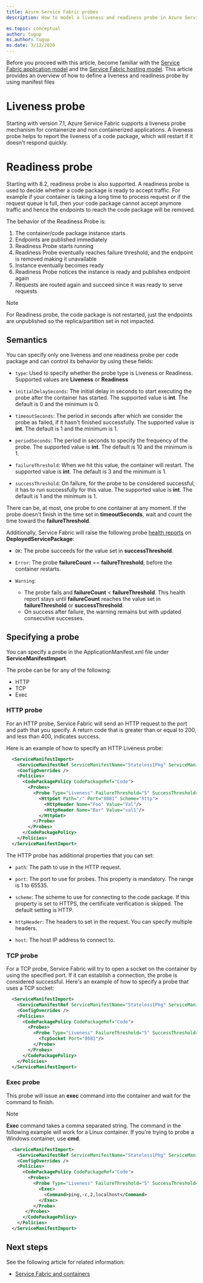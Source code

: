 ```yaml
---
title: Azure Service Fabric probes
description: How to model a liveness and readiness probe in Azure Service Fabric by using application and service manifest files.

ms.topic: conceptual
author: tugup
ms.author: tugup
ms.date: 3/12/2020
---
```


Before you proceed with this article, become familiar with the [Service Fabric application model][application-model-link] and the [Service Fabric hosting model][hosting-model-link]. This article provides an overview of how to define a liveness and readiness probe by using manifest files

# Liveness probe
Starting with version 7.1, Azure Service Fabric supports a liveness probe mechanism for containerize and non containerized applications. A liveness probe helps to report the liveness of a code package, which will restart if it doesn't respond quickly.

# Readiness probe
Starting with 8.2, readiness probe is also supported. A readiness probe is used to decide whether a code package is ready to accept traffic. For example if your container is taking a long time to process request or if the request queue is full, then your code package cannot accept anymore traffic and hence the endpoints to reach the code package will be removed. 

The behavior of the Readiness Probe is:
1.	The container/code package instance starts
2.	Endpoints are published immediately
3.	Readiness Probe starts running
4.	Readiness Probe eventually reaches failure threshold, and the endpoint is removed making it unavailable
5.	Instance eventually becomes ready
6.	Readiness Probe notices the instance is ready and publishes endpoint again
7.	Requests are routed again and succeed since it was ready to serve requests

> [!NOTE] 
> For Readiness probe, the code package is not restarted, just the endpoints are unpublished so the replica/partition set in not impacted.
>

## Semantics
You can specify only one liveness and one readiness probe per code package and can control its behavior by using these fields:

* `type`: Used to specify whether the probe type is Liveness or Readiness. Supported values are **Liveness** or **Readiness**

* `initialDelaySeconds`: The initial delay in seconds to start executing the probe after the container has started. The supported value is **int**. The default is 0 and the minimum is 0.

* `timeoutSeconds`: The period in seconds after which we consider the probe as failed, if it hasn't finished successfully. The supported value is **int**. The default is 1 and the minimum is 1.

* `periodSeconds`: The period in seconds to specify the frequency of the probe. The supported value is **int**. The default is 10 and the minimum is 1.

* `failureThreshold`: When we hit this value, the container will restart. The supported value is **int**. The default is 3 and the minimum is 1.

* `successThreshold`: On failure, for the probe to be considered successful, it has to run successfully for this value. The supported value is **int**. The default is 1 and the minimum is 1.

There can be, at most, one probe to one container at any moment. If the probe doesn't finish in the time set in **timeoutSeconds**, wait and count the time toward the **failureThreshold**. 

Additionally, Service Fabric will raise the following probe [health reports][health-introduction-link] on **DeployedServicePackage**:

* `OK`: The probe succeeds for the value set in **successThreshold**.

* `Error`: The probe **failureCount** ==  **failureThreshold**, before the container restarts.

* `Warning`: 
    * The probe fails and **failureCount** < **failureThreshold**. This health report stays until **failureCount** reaches the value set in **failureThreshold** or **successThreshold**.
    * On success after failure, the warning remains but with updated consecutive successes.

## Specifying a probe

You can specify a probe in the ApplicationManifest.xml file under **ServiceManifestImport**.

The probe can be for any of the following:

* HTTP
* TCP
* Exec 

### HTTP probe

For an HTTP probe, Service Fabric will send an HTTP request to the port and path that you specify. A return code that is greater than or equal to 200, and less than 400, indicates success.

Here is an example of how to specify an HTTP Liveness probe:

```xml
  <ServiceManifestImport>
    <ServiceManifestRef ServiceManifestName="Stateless1Pkg" ServiceManifestVersion="1.0.0" />
    <ConfigOverrides />
    <Policies>
      <CodePackagePolicy CodePackageRef="Code">
        <Probes>
          <Probe Type="Liveness" FailureThreshold="5" SuccessThreshold="2" InitialDelaySeconds="10" PeriodSeconds="30" TimeoutSeconds="20">
            <HttpGet Path="/" Port="8081" Scheme="http">
              <HttpHeader Name="Foo" Value="Val"/>
              <HttpHeader Name="Bar" Value="val1"/>
            </HttpGet>
          </Probe>
        </Probes>
      </CodePackagePolicy>
    </Policies>
  </ServiceManifestImport>
```

The HTTP probe has additional properties that you can set:

* `path`: The path to use in the HTTP request.

* `port`: The port to use for probes. This property is mandatory. The range is 1 to 65535.

* `scheme`: The scheme to use for connecting to the code package. If this property is set to HTTPS, the certificate verification is skipped. The default setting is HTTP.

* `httpHeader`: The headers to set in the request. You can specify multiple headers.

* `host`: The host IP address to connect to.

### TCP probe

For a TCP probe, Service Fabric will try to open a socket on the container by using the specified port. If it can establish a connection, the probe is considered successful. Here's an example of how to specify a probe that uses a TCP socket:

```xml
  <ServiceManifestImport>
    <ServiceManifestRef ServiceManifestName="Stateless1Pkg" ServiceManifestVersion="1.0.0" />
    <ConfigOverrides />
    <Policies>
      <CodePackagePolicy CodePackageRef="Code">
        <Probes>
          <Probe Type="Liveness" FailureThreshold="5" SuccessThreshold="2" InitialDelaySeconds="10" PeriodSeconds="30" TimeoutSeconds="20">
            <TcpSocket Port="8081"/>
          </Probe>
        </Probes>
      </CodePackagePolicy>
    </Policies>
  </ServiceManifestImport>
```

### Exec probe

This probe will issue an **exec** command into the container and wait for the command to finish.

> [!NOTE]
> **Exec** command takes a comma separated string. The command in the following example will work for a Linux container.
> If you're trying to probe a Windows container, use **cmd**.

```xml
  <ServiceManifestImport>
    <ServiceManifestRef ServiceManifestName="Stateless1Pkg" ServiceManifestVersion="1.0.0" />
    <ConfigOverrides />
    <Policies>
      <CodePackagePolicy CodePackageRef="Code">
        <Probes>
          <Probe Type="Liveness" FailureThreshold="5" SuccessThreshold="2" InitialDelaySeconds="10" PeriodSeconds="30" TimeoutSeconds="20">
            <Exec>
              <Command>ping,-c,2,localhost</Command>
            </Exec>
          </Probe>        
       </Probes>
      </CodePackagePolicy>
    </Policies>
  </ServiceManifestImport>
```

## Next steps
See the following article for related information:
* [Service Fabric and containers][containers-introduction-link]

<!-- Links -->
[containers-introduction-link]: service-fabric-containers-overview.md
[health-introduction-link]: service-fabric-health-introduction.md
[application-model-link]: service-fabric-application-model.md
[hosting-model-link]: service-fabric-hosting-model.md

